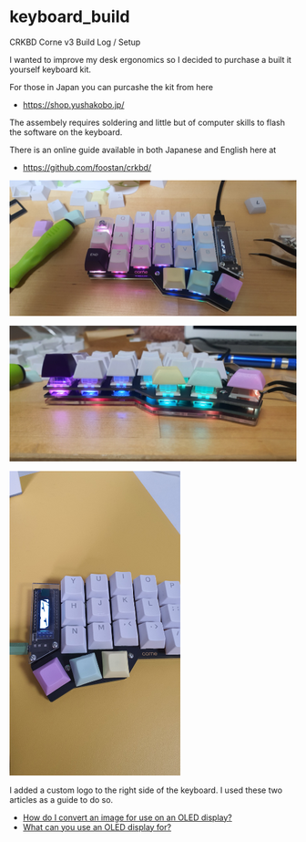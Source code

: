# keyboard_build

CRKBD Corne v3 Build Log / Setup

I wanted to improve my desk ergonomics so I decided to purchase a built it yourself keyboard kit.

For those in Japan you can purcashe the kit from here
<ul>
  <li><a href="https://shop.yushakobo.jp/"> https://shop.yushakobo.jp/</a>
  </ul>

The assembely requires soldering and little but of computer skills to flash the software on the keyboard.

There is an online guide available in both Japanese and English here at
<ul>
  <li><a href="https://github.com/foostan/crkbd">https://github.com/foostan/crkbd/</a>
  </ul>


![](./images/crkbd01.jpg)

![](./images/crkbd03.jpg)


<div style="inline">
<img src="https://raw.githubusercontent.com/lochyb/keyboard_build/master/images/crkbd05.jpg" alt="Keyboard Photo 5" width="300" height="auto"/>
  <p>I added a custom logo to the right side of the keyboard. 
  I used these two articles as a guide to do so.
  <ul>
    <li> <a href="https://docs.splitkb.com/hc/en-us/articles/360013811280-How-do-I-convert-an-image-for-use-on-an-OLED-display-">How do I convert an image for use on an OLED display?</a>
      <li> <a href="https://docs.splitkb.com/hc/en-us/articles/360010533820-What-can-you-use-an-OLED-display-for-">What can you use an OLED display for?</a>
  </ul>
  </p>  
</div>
